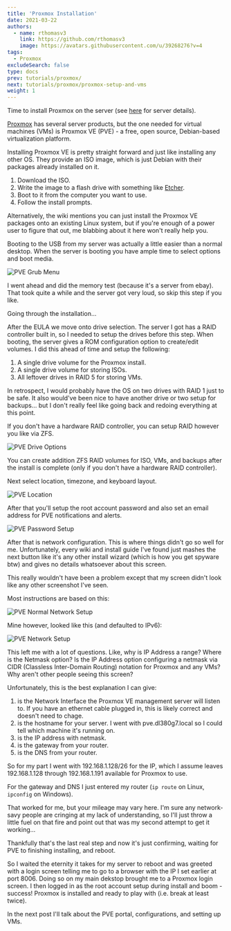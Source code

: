 ```yaml
---
title: 'Proxmox Installation'
date: 2021-03-22
authors:
  - name: rthomasv3
    link: https://github.com/rthomasv3
    image: https://avatars.githubusercontent.com/u/39268276?v=4
tags:
  - Proxmox
excludeSearch: false
type: docs
prev: tutorials/proxmox/
next: tutorials/proxmox/proxmox-setup-and-vms
weight: 1
---
```


Time to install Proxmox on the server (see [here](/blog/the-server-and-the-plan) for server details).

[Proxmox](https://www.proxmox.com/en/) has several server products, but the one needed for virtual machines (VMs) is Proxmox VE (PVE) - a free, open source, Debian-based virtualization platform.

Installing Proxmox VE is pretty straight forward and just like installing any other OS. They provide an ISO image, which is just Debian with their packages already installed on it.<!--more-->

1. Download the ISO.
2. Write the image to a flash drive with something like [Etcher](https://github.com/balena-io/etcher).
3. Boot to it from the computer you want to use.
4. Follow the install prompts.

Alternatively, the wiki mentions you can just install the Proxmox VE packages onto an existing Linux system, but if you're enough of a power user to figure that out, me blabbing about it here won't really help you.

Booting to the USB from my server was actually a little easier than a normal desktop. When the server is booting you have ample time to select options and boot media.

![PVE Grub Menu](/images/392781.png)

I went ahead and did the memory test (because it's a server from ebay). That took quite a while and the server got very loud, so skip this step if you like.

Going through the installation...

After the EULA we move onto drive selection. The server I got has a RAID controller built in, so I needed to setup the drives before this step. When booting, the server gives a ROM configuration option to create/edit volumes. I did this ahead of time and setup the following:

1. A single drive volume for the Proxmox install.
2. A single drive volume for storing ISOs.
3. All leftover drives in RAID 5 for storing VMs.

In retrospect, I would probably have the OS on two drives with RAID 1 just to be safe. It also would've been nice to have another drive or two setup for backups... but I don't really feel like going back and redoing everything at this point.

If you don't have a hardware RAID controller, you can setup RAID however you like via ZFS.

![PVE Drive Options](/images/132842.png)

You can create addition ZFS RAID volumes for ISO, VMs, and backups after the install is complete (only if you don't have a hardware RAID controller).

Next select location, timezone, and keyboard layout.

![PVE Location](/images/681891.png)

After that you'll setup the root account password and also set an email address for PVE notifications and alerts.

![PVE Password Setup](/images/294292.png)

After that is network configuration. This is where things didn't go so well for me. Unfortunately, every wiki and install guide I've found just mashes the next button like it's any other install wizard (which is how you get spyware btw) and gives no details whatsoever about this screen.

This really wouldn't have been a problem except that my screen didn't look like any  other screenshot I've seen.

Most instructions are based on this:

![PVE Normal Network Setup](/images/540613.png)

Mine however, looked like this (and defaulted to IPv6):

![PVE Network Setup](/images/997300.jpg)

This left me with a lot of questions. Like, why is IP Address a range? Where is the  Netmask option? Is the IP Address option configuring a netmask via CIDR (Classless Inter-Domain Routing) notation for Proxmox and any VMs? Why aren't other people seeing this screen?

Unfortunately, this is the best explanation I can give:

1. is the Network Interface the Proxmox VE management server will listen to. If you have an ethernet cable plugged in, this is likely correct and doesn't need to chage.
2. is the hostname for your server. I went with pve.dl380g7.local so I could tell which machine it's running on.
3. is the IP address with netmask.
4. is the gateway from your router.
5. is the DNS from your router.

So for my part I went with 192.168.1.128/26 for the IP, which I assume leaves 192.168.1.128 through 192.168.1.191 available for Proxmox to use.

For the gateway and DNS I just entered my router (`ip route` on Linux, `ipconfig` on Windows).

That worked for me, but your mileage may vary here. I'm sure any network-savy people are cringing at my lack of understanding, so I'll just throw a little fuel on that fire and point out that was my second attempt to get it working...

Thankfully that's the last real step and now it's just confirming, waiting for PVE to finishing installing, and reboot.

So I waited the eternity it takes for my server to reboot and was greeted with a login screen telling me to go to a browser with the IP I set earlier at port 8006. Doing so on my main dekstop brought me to a Proxmox login screen. I then logged in as the root account setup during install and boom - success! Proxmox is installed and ready to play with (i.e. break at least twice).

In the next post I'll talk about the PVE portal, configurations, and setting up VMs.